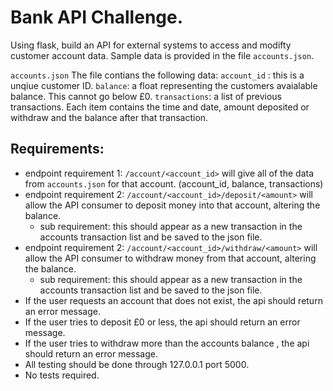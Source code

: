 # Bank API Challenge.

Using flask, build an API for external systems to access and modifty customer account data. Sample data is provided in the file `accounts.json`.

`accounts.json` 
The file contians the following data:
`account_id` : this is a unqiue customer ID.
`balance`: a float representing the customers avaialable balance. This cannot go below £0.
`transactions`: a list of previous transactions. Each item contains the time and date, amount deposited or withdraw and the balance after that transaction.

## Requirements:
- endpoint requirement 1: `/account/<account_id>` will give all of the data from `accounts.json` for that account. (account_id, balance, transactions)
- endpoint requirement 2: `/account/<account_id>/deposit/<amount>` will allow the API consumer to deposit money into that account, altering the balance.
    - sub requirement: this should appear as a new transaction in the accounts transaction list and be saved to the json file.
- endpoint requirement 2: `/account/<account_id>/withdraw/<amount>` will allow the API consumer to withdraw money from that account, altering the balance.
    - sub requirement: this should appear as a new transaction in the accounts transaction list and be saved to the json file.
- If the user requests an account that does not exist, the api should return an error message.
- If the user tries to deposit £0 or less, the api should return an error message.
- If the user tries to withdraw more than the accounts balance , the api should return an error message.
- All testing should be done through 127.0.0.1 port 5000. 
- No tests required. 
